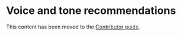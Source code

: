 # Voice and tone recommendations

This content has been moved to the [Contributor guide](/contribute/dotnet-voice-tone).